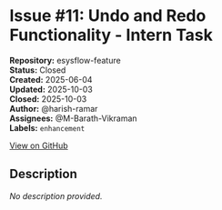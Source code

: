 # Issue #11: Undo and Redo Functionality - Intern Task

**Repository:** esysflow-feature  
**Status:** Closed  
**Created:** 2025-06-04  
**Updated:** 2025-10-03  
**Closed:** 2025-10-03  
**Author:** @harish-ramar  
**Assignees:** @M-Barath-Vikraman  
**Labels:** `enhancement`  

[View on GitHub](https://github.com/Simtestlab/esysflow-feature/issues/11)

## Description

*No description provided.*